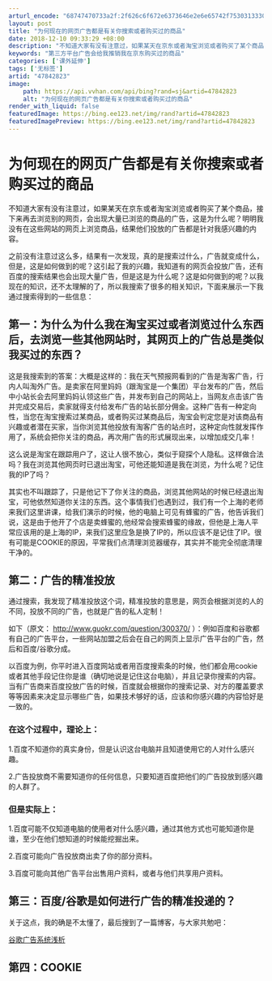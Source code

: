 ```yaml
---
arturl_encode: "68747470733a2f:2f626c6f672e6373646e2e6e65742f75303133303336363838:2f61727469636c652f64657461696c732f3437383432383233"
layout: post
title: "为何现在的网页广告都是有关你搜索或者购买过的商品"
date: 2018-12-10 09:33:29 +08:00
description: "不知道大家有没有注意过，如果某天在京东或者淘宝浏览或者购买了某个商品，接下来再去浏览别的网页，会出现"
keywords: "第三方平台广告会给我推销我在京东购买过的商品"
categories: ['课外延伸']
tags: ['无标签']
artid: "47842823"
image:
    path: https://api.vvhan.com/api/bing?rand=sj&artid=47842823
    alt: "为何现在的网页广告都是有关你搜索或者购买过的商品"
render_with_liquid: false
featuredImage: https://bing.ee123.net/img/rand?artid=47842823
featuredImagePreview: https://bing.ee123.net/img/rand?artid=47842823
---
```


# 为何现在的网页广告都是有关你搜索或者购买过的商品

不知道大家有没有注意过，如果某天在京东或者淘宝浏览或者购买了某个商品，接下来再去浏览别的网页，会出现大量已浏览的商品的广告，这是为什么呢？明明我没有在这些网站的网页上浏览商品，结果他们投放的广告都是针对我感兴趣的内容。

之前没有注意过这么多，结果有一次发现，真的是搜索过什么，广告就变成什么，但是，这是如何做到的呢？这引起了我的兴趣，我知道有的网页会投放广告，还有百度的搜索结果也会出现大量广告，但是这是为什么呢？这是如何做到的呢？以我现在的知识，还不太理解的了，所以我搜索了很多的相关知识，下面来展示一下我通过搜索得到的一些信息：

## 第一：为什么为什么我在淘宝买过或者浏览过什么东西后，去浏览一些其他网站时，其网页上的广告总是类似我买过的东西？

这是我搜索到的答案：大概是这样的：我在天气预报网看到的广告是淘客广告，行内人叫淘外广告。是卖家在阿里妈妈（跟淘宝是一个集团）平台发布的广告，然后中小站长会去阿里妈妈认领这些广告，并发布到自己的网站上，当网友点击该广告并完成交易后，卖家就得支付给发布广告的站长部分佣金。这种广告有一种定向性，当您在淘宝搜索过某商品，或者购买过某商品后，淘宝会判定您是对该商品有兴趣或者潜在买家，当你浏览其他投放有淘客广告的站点时，这种定向性就发挥作用了，系统会把你关注的商品，再次用广告的形式展现出来，以增加成交几率！
  
  
这么说是淘宝在跟踪用户了，这让人很不放心，类似于窥探个人隐私。这样做合法吗？我在浏览其他网页时已退出淘宝，可他还能知道是我在浏览，为什么呢？记住我的IP了吗？
  
  
其实也不叫跟踪了，只是他记下了你关注的商品，浏览其他网站的时候已经退出淘宝，可他依然知道你关注的东西。这个事情我们也遇到过，我们有一个上海的老师来我们这里讲课，给我们演示的时候，他的电脑上可见有蜂蜜的广告，他告诉我们说，这是由于他开了个店是卖蜂蜜的,他经常会搜索蜂蜜的缘故，但他是上海人平常应该用的是上海的IP，来我们这里应急是换了IP的，所以应该不是记住了IP。很有可能是COOKIE的原因，平常我们点清理浏览器缓存，其实并不能完全彻底清理干净的。

## 第二：广告的精准投放

通过搜索，我发现了精准投放这个词，精准投放的意思是，网页会根据浏览的人的不同，投放不同的广告，也就是广告的私人定制！

如下（原文：
<http://www.guokr.com/question/300370/>
）：例如百度和谷歌都有自己的广告平台，一些网站加盟之后会在自己的网页上显示广告平台的广告，然后和百度/谷歌分成。

以百度为例，你平时进入百度网站或者用百度搜索条的时候，他们都会用cookie或者其他手段记住你是谁（确切地说是记住这台电脑），并且记录你搜索的内容。当有广告商来百度投放广告的时候，百度就会根据你的搜索记录、对方的覆盖要求等等因素来决定显示哪些广告，如果技术够好的话，应该和你感兴趣的内容恰好是一致的。

### 在这个过程中，理论上：

1.百度不知道你的真实身份，但是认识这台电脑并且知道使用它的人对什么感兴趣。
  
2.广告投放商不需要知道你的任何信息，只要知道百度把他们的广告投放到感兴趣的人群了。

### 但是实际上：

1.百度可能不仅知道电脑的使用者对什么感兴趣，通过其他方式也可能知道你是谁，至少在他们想知道的时候能挖掘出来。
  
2.百度可能向广告投放商出卖了你的部分资料。
  
3.百度可能向其他广告平台出售用户资料，或者与他们共享用户资料。

## 第三：百度/谷歌是如何进行广告的精准投递的？

关于这点，我的确是不太懂了，最后搜到了一篇博客，与大家共勉吧：

[谷歌广告系统浅析](http://blog.csdn.net/naturebe/article/details/7408463)

## 第四：COOKIE